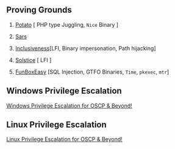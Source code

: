 ## Proving Grounds

1. [Potato](./Proving%20Grounds/play/potato/potato.md) [ PHP type Juggling, `Nice` Binary ]
2. [Sars](./Proving%20Grounds/play/sars/sars.md) 
2. [Inclusiveness](./Proving%20Grounds/play/inclusiveness/inclusiveness.md)[LFI, Binary impersonation, Path hijacking]
2. [Solstice](./Proving%20Grounds/play/solstice/solstice.md) [ LFI ]

5. [FunBoxEasy](./Proving%20Grounds/play/FunBoxEasy/funboxeasy.md) [SQL Injection, GTFO Binaries, `Time`, `pkexec`, `mtr`]


## Windows Privilege Escalation

[Windows Privilege Escalation for OSCP & Beyond!](./WIndows%20Privilege%20Escalation)

## Linux Privilege Escalation

[Linux Privilege Escalation for OSCP & Beyond!](./Linux%20Privilege%20Escalation)